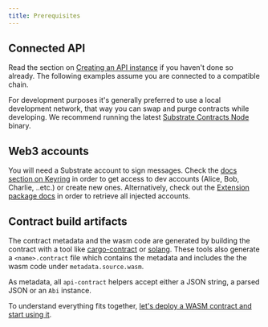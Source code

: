 ```yaml
---
title: Prerequisites
---
```

## Connected API
Read the section on [Creating an API instance](../../api/start/create.md) if you haven't done so already. The following examples assume you are connected to a compatible chain. 

For development purposes it's generally preferred to use a local development network, that way you can swap and purge contracts while developing. We recommend running the latest [Substrate Contracts Node](https://github.com/paritytech/substrate-contracts-node#download-binary) binary.
## Web3 accounts
You will need a Substrate account to sign messages. Check the [docs section on Keyring](../../api/start/keyring.md) in order to get access to dev accounts (Alice, Bob, Charlie, ..etc.) or create new ones. Alternatively, check out the [Extension package docs](../../extension/intro.md) in order to retrieve all injected accounts. 

## Contract build artifacts
The contract metadata and the wasm code are generated by building the contract with a tool like [cargo-contract](https://github.com/paritytech/cargo-contract) or [solang](https://github.com/hyperledger-labs/solang#build-for-substrate). These tools also generate a `<name>.contract` file which contains the metadata and includes the the wasm code under `metadata.source.wasm`. 

As metadata, all `api-contract` helpers accept either a JSON string, a parsed JSON or an `Abi` instance.


To understand everything fits together, [let's deploy a WASM contract and start using it](code.md).
